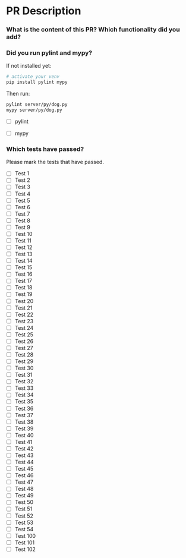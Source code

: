 # PR Description
### What is the content of this PR? Which functionality did you add?

### Did you run pylint and mypy?

If not installed yet:

```bash
# activate your venv
pip install pylint mypy
```

Then run:
```bash
pylint server/py/dog.py
mypy server/py/dog.py
```
- [ ] pylint
- [ ] mypy


### Which tests have passed?

Please mark the tests that have passed.

- [ ] Test 1
- [ ] Test 2
- [ ] Test 3
- [ ] Test 4
- [ ] Test 5
- [ ] Test 6
- [ ] Test 7
- [ ] Test 8
- [ ] Test 9
- [ ] Test 10
- [ ] Test 11
- [ ] Test 12
- [ ] Test 13
- [ ] Test 14
- [ ] Test 15
- [ ] Test 16
- [ ] Test 17
- [ ] Test 18
- [ ] Test 19
- [ ] Test 20
- [ ] Test 21
- [ ] Test 22
- [ ] Test 23
- [ ] Test 24
- [ ] Test 25
- [ ] Test 26
- [ ] Test 27
- [ ] Test 28
- [ ] Test 29
- [ ] Test 30
- [ ] Test 31
- [ ] Test 32
- [ ] Test 33
- [ ] Test 34
- [ ] Test 35
- [ ] Test 36
- [ ] Test 37
- [ ] Test 38
- [ ] Test 39
- [ ] Test 40
- [ ] Test 41
- [ ] Test 42
- [ ] Test 43
- [ ] Test 44
- [ ] Test 45
- [ ] Test 46
- [ ] Test 47
- [ ] Test 48
- [ ] Test 49
- [ ] Test 50
- [ ] Test 51
- [ ] Test 52
- [ ] Test 53
- [ ] Test 54
- [ ] Test 100
- [ ] Test 101
- [ ] Test 102
